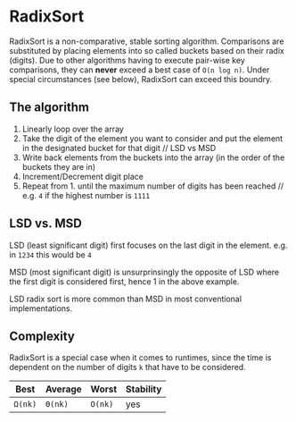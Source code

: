 # RadixSort
RadixSort is a non-comparative, stable sorting algorithm. Comparisons are substituted by 
placing elements into so called buckets based on their radix (digits).
Due to other algorithms having to execute pair-wise key comparisons, they can **never**
exceed a best case of `O(n log n)`.  Under special circumstances (see below), RadixSort can
exceed this boundry.

## The algorithm
1. Linearly loop over the array
2. Take the digit of the element you want to consider and put the element in the 
designated bucket for that digit // LSD vs MSD
3. Write back elements from the buckets into the array (in the order of the buckets they are in)
4. Increment/Decrement digit place
5. Repeat from 1. until the maximum number of digits has been reached // e.g. `4` if 
the highest number is `1111`

## LSD vs. MSD
LSD (least significant digit) first focuses on the last digit in the element.
e.g. in `1234` this would be `4`

MSD (most significant digit) is unsurprinsingly the opposite of LSD where the first 
digit is considered first, hence 1 in the above example.

LSD radix sort is more common than MSD in most conventional implementations.

## Complexity
RadixSort is a special case when it comes to runtimes, since the time is 
dependent on the number of digits `k` that have to be considered.

| Best | Average | Worst | Stability |
|----|----|----|----|
| `Ω(nk)` | `Θ(nk)` | `O(nk)` | yes |

